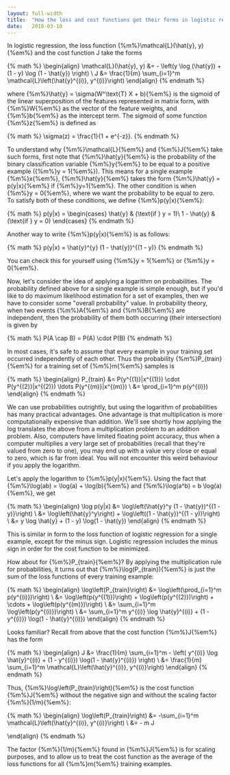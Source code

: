 ```yaml
---
layout: full-width
title:  "How the loss and cost functions got their forms in logistic regression"
date:   2018-03-10
---
```


In logistic regression, the loss function {%m%}\mathcal{L}(\hat{y}, y){%em%} and the cost function J take the forms

{% math %}
\begin{align}
\mathcal{L}(\hat{y}, y) &= - \left(y \log (\hat{y}) + (1 - y) \log (1 - \hat{y}) \right) \\
J &= \frac{1}{m} \sum_{i=1}^m \mathcal{L}\left(\hat{y}^{(i)}, y^{(i)}\right)
\end{align}
{% endmath %}

where {%m%}\hat{y} = \sigma(W^\text{T} X + b){%em%} is the sigmoid of the linear superposition of the features represented in matrix form, with {%m%}W{%em%} as the vector of the feature weights, and {%m%}b{%em%} as the intercept term. The sigmoid of some function {%m%}z{%em%} is defined as

{% math %}
\sigma(z) = \frac{1}{1 + e^{-z}}.
{% endmath %}

To understand why {%m%}\mathcal{L}{%em%} and {%m%}J{%em%} take such forms, first note that {%m%}\hat{y}{%em%} is the probability of the binary classification variable {%m%}y{%em%} to be equal to a positive example ({%m%}y = 1{%em%}). <!--more--> This means for a single example {%m%}x{%em%}, {%m%}\hat{y}{%em%} takes the form {%m%}\hat{y} = p(y|x){%em%} if {%m%}y=1{%em%}. The other condition is when {%m%}y = 0{%em%}, where we want the probability to be equal to zero. To satisfy both of these conditions, we define {%m%}p(y|x){%em%}:

{% math %}
p(y|x) = 
\begin{cases}
    \hat{y} & (\text{if } y = 1)\\
    1 - \hat{y} & (\text{if } y = 0)
\end{cases}
{% endmath %}

Another way to write {%m%}p(y|x){%em%} is as follows:

{% math %}
p(y|x) = \hat{y}^{y} (1 - \hat{y})^{(1 - y)}
{% endmath %}

You can check this for yourself using {%m%}y = 1{%em%} or {%m%}y = 0{%em%}.

Now, let's consider the idea of applying a logarithm on probabilities. The probability defined above for a single example is simple enough, but if you'd like to do maximum likelihood estimation for a set of examples, then we have to consider some "overall probability" value. In probability theory, when two events {%m%}A{%em%} and {%m%}B{%em%} are independent, then the probability of them both occurring (their intersection) is given by

{% math %}
P(A \cap B) = P(A) \cdot P(B)
{% endmath %}

In most cases, it's safe to assume that every example in your training set occurred independently of each other. Thus the probability {%m%}P_{train}{%em%} for a training set of {%m%}m{%em%} samples is

{% math %}
\begin{align}
P_{train} &= P(y^{(1)}|x^{(1)}) \cdot P(y^{(2)}|x^{(2)}) \ldots P(y^{(m)}|x^{(m)}) \\
         &= \prod_{i=1}^m p(y^{(i)})
\end{align}
{% endmath %}

We can use probabilities outrightly, but using the logarithm of probabilities has many practical advantages. One advantage is that multiplication is more computationally expensive than addition. We'll see shortly how applying the log translates the above from a multiplication problem to an addition problem. Also, computers have limited floating point accuracy, thus when a computer multiplies a very large set of probabilities (recall that they're valued from zero to one), you may end up with a value very close or equal to zero, which is far from ideal. You will not encounter this weird behaviour if you apply the logarithm.

Let's apply the logarithm to {%m%}p(y|x){%em%}. Using the fact that {%m%}\log(ab) = \log(a) + \log(b){%em%} and {%m%}\log(a^b) = b \log(a){%em%}, we get

{% math %}
\begin{align}
\log p(y|x) &= \log\left(\hat{y}^y (1 - \hat{y})^{(1 - y)}\right) \\ 
           &= \log\left(\hat{y}^y\right) + \log\left((1 - \hat{y})^{(1 - y)}\right) \\
           &= y \log \hat{y} + (1 - y) \log(1 - \hat{y})
\end{align}
{% endmath %}

This is similar in form to the loss function of logistic regression for a single example, except for the minus sign. Logistic regression includes the minus sign in order for the cost function to be minimized.

How about for {%m%}P_{train}{%em%}? By applying the multiplication rule for probabilities, it turns out that {%m%}\log(P_{train}){%em%} is just the sum of the loss functions of every training example:

{% math %}
\begin{align}
\log\left(P_{train}\right) &= \log\left(\prod_{i=1}^m p(y^{(i)})\right) \\
              &= \log\left(p(y^{(1)})\right) + \log\left(p(y^{(2)})\right) + \cdots + \log\left(p(y^{(m)})\right) \\
              &= \sum_{i=1}^m \log\left(p(y^{(i)})\right) \\
              &= \sum_{i=1}^m y^{(i)} \log \hat{y}^{(i)} + (1 - y^{(i)}) \log(1 - \hat{y}^{(i)}) 
\end{align}
{% endmath %}

Looks familiar? Recall from above that the cost function {%m%}J{%em%} has the form

{% math %}
\begin{align}
J &= \frac{1}{m} \sum_{i=1}^m - \left( y^{(i)} \log \hat{y}^{(i)} + (1 - y^{(i)}) \log(1 - \hat{y}^{(i)}) \right) \\
  &= \frac{1}{m} \sum_{i=1}^m \mathcal{L}\left(\hat{y}^{(i)}, y^{(i)}\right)
\end{align}
{% endmath %}

Thus, {%m%}\log\left(P_{train}\right){%em%} is the cost function {%m%}J{%em%} without the negative sign and without the scaling factor {%m%}(1/m){%em%}:

{% math %}
\begin{align}
\log\left(P_{train}\right) &= -\sum_{i=1}^m \mathcal{L}\left(\hat{y}^{(i)}, y^{(i)}\right) \\
                           &= - m J

\end{align}
{% endmath %}

The factor {%m%}(1/m){%em%} found in {%m%}J{%em%} is for scaling purposes, and to allow us to treat the cost function as the average of the loss functions for all {%m%}m{%em%} training examples.

